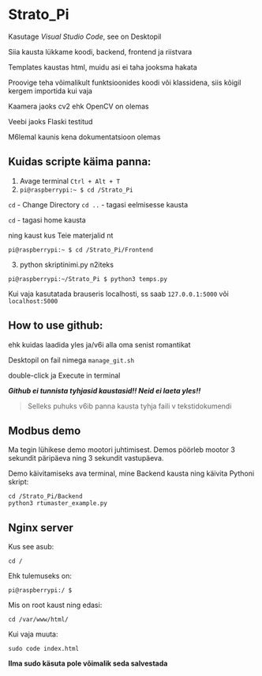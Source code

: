 # Strato_Pi

Kasutage *Visual Studio Code*, see on Desktopil

Siia kausta lükkame koodi, backend, frontend ja riistvara

Templates kaustas html, muidu asi ei taha jooksma hakata

Proovige teha võimalikult funktsioonides koodi või klassidena,
siis kõigil kergem importida kui vaja

Kaamera jaoks cv2 ehk OpenCV on olemas

Veebi jaoks Flaski testitud

M6lemal kaunis kena dokumentatsioon olemas

## Kuidas scripte käima panna:
1. Avage terminal ````Ctrl + Alt + T````
2. ````pi@raspberrypi:~ $ cd /Strato_Pi```` 

````cd```` - Change Directory ````cd ..```` - tagasi eelmisesse kausta

````cd```` - tagasi home kausta

ning kaust kus Teie materjalid nt 
````
pi@raspberrypi:~ $ cd /Strato_Pi/Frontend
````
3. python skriptinimi.py n2iteks 
````
pi@raspberrypi:~/Strato_Pi $ python3 temps.py
````
Kui vaja kasutatada brauseris localhosti, ss saab ````127.0.0.1:5000````
või ````localhost:5000````

## How to use github:
ehk kuidas laadida yles ja/v6i alla oma senist romantikat

Desktopil on fail nimega ````manage_git.sh````

double-click ja Execute in terminal

***Github ei tunnista tyhjasid kaustasid!! Neid ei laeta yles!!***

>Selleks puhuks v6ib panna kausta tyhja faili v tekstidokumendi

## Modbus demo
Ma tegin lühikese demo mootori juhtimisest. Demos pöörleb mootor 3 sekundit päripäeva ning 3 sekundit vastupäeva. 

Demo käivitamiseks ava terminal, mine Backend kausta ning käivita Pythoni skript:

````
cd /Strato_Pi/Backend
python3 rtumaster_example.py
````

## Nginx server
Kus see asub:
````
cd /
````
Ehk tulemuseks on:
````
pi@raspberrypi:/ $
````
Mis on root kaust ning edasi:
````
cd /var/www/html/
````
Kui vaja muuta:
````
sudo code index.html
````
**Ilma sudo käsuta pole võimalik seda salvestada**
